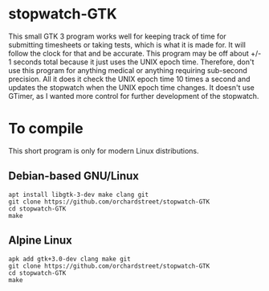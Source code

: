 # stopwatch-GTK

This small GTK 3 program works well for keeping track of time for submitting timesheets or taking tests, which is what it is made for.  It will follow the clock for that and be accurate.  This program may be off about +/- 1 seconds total because it just uses the UNIX epoch time.  Therefore, don't use this program for anything medical or anything requiring sub-second precision. All it does it check the UNIX epoch time 10 times a second and updates the stopwatch when the UNIX epoch time changes.  It doesn't use GTimer, as I wanted more control for further development of the stopwatch.

# To compile
This short program is only for modern Linux distributions.
## Debian-based GNU/Linux
```
apt install libgtk-3-dev make clang git
git clone https://github.com/orchardstreet/stopwatch-GTK
cd stopwatch-GTK
make
```
## Alpine Linux
```
apk add gtk+3.0-dev clang make git
git clone https://github.com/orchardstreet/stopwatch-GTK
cd stopwatch-GTK
make
```
